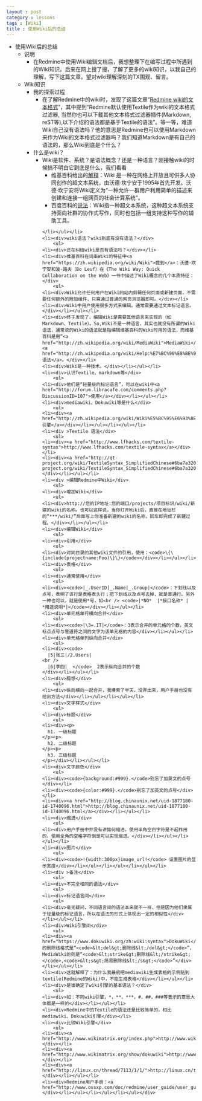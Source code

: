```yaml
---
layout : post
category : lessons
tags : [Wiki]
title : 使用Wiki后的总结
---
```



<div><ul>
	<li>
		<div>使用Wiki后的总结</div>
		<ul>
	<li><div >说明</div>
		<ul>
	<li><div>在Redmine中使用Wiki编辑文档后，我想整理下在编写过程中所遇到的Wiki知识。后来在网上搜了搜，了解了更多的wiki知识，以我自己的理解，写下这篇文章。望对wiki理解深刻的TX围观、留言。</div></li></ul></li>
	<li><div >Wiki知识</div>
		<ul>
	<li><div >我的探索过程</div>
		<ul>
	<li><div>在了解Redmine中的wiki时，发现了这篇文章“<a href="http://redmine.ossxp.com/redmine/documents/8">Redmine wiki的文本格式</a>”，其中提到“Redmine默认使用Textile作为wiki的文本格式过滤器, 当然你也可以下载其他文本格式过滤器插件(Markdown, reST等),以下介绍的语法都是基于Textile的语法”。等一等，难道Wiki自己没有语法吗？他的意思是Redmine也可以使用Markdown来作为Wiki的文本格式过滤器吗？我们知道Markdown是有自己的语法的，那么Wiki到底是个什么？</div></li></ul></li>
	<li><div>什么是wiki？</div>
		<ul>
	<li><div>Wiki是软件、系统？是语法概念？还是一种语言？刚接触wiki的时候搞不明白它到底是什么，我们看看</div>
<ul>
	<li><div>维基百科给出的<a href="https://zh.wikipedia.org/wiki/Wiki">解释</a>：Wiki 是一种在网络上开放且可供多人协同创作的超文本系统，由沃德·坎宁安于1995年首先开发。沃德·坎宁安将Wiki定义为“一种允许一群用户利用简单的描述来创建和连接一组网页的社会计算系统”。</div></li>
	<li><div>百度百科的<a href="http://baike.baidu.com/view/737.htm">说法</a>：Wiki指一种超文本系统，这种超文本系统支持面向社群的协作式写作，同时也包括一组支持这种写作的辅助工具。</div></li>
</ul>

	</li></ul></li>
	<li><div>wiki语法？wiki到底有没有语法？</div>
		<ul>
	<li><div>还在纠结wiki是否有语法吗？</div></li>
	<li><div>维基百科在词条Wiki的特征中<a href="https://zh.wikipedia.org/wiki/Wiki">提到</a>：沃德·坎宁安和波·路夫（Bo Leuf）在《The Wiki Way: Quick Collaboration on the Web》一书中描述了Wiki概念的几个本质特征：</div>
		<ul>
	<li><div>Wiki允许任何用户在Wiki网站内剪辑任何页面或新建页面，不需要任何额外的附加组件，只需通过普通的网页浏览器即可。</div></li>
	<li><div>Wiki中用户使用很多方式来编辑。通常需要通过文本标记语言。</div></li></ul></li>
	<li><div>终于发现了，编辑Wiki是需要其他语言来实现的（如Markdown、Textile）。So,Wiki不是一种语言，其实也就没有所谓的Wiki语法，通常说的Wiki的语法就是指编辑维基百科的Wiki时用的语法，而维基百科是用“<a href="http://zh.wikipedia.org/wiki/MediaWiki">MediaWiki</a>”的<a href="http://zh.wikipedia.org/wiki/Help:%E7%BC%96%E8%BE%91%E9%A1%B5%E9%9D%A2">语法</a>。</div></li>
	<li><div>Wiki是一种技术。</div></li></ul></li>
	<li><div>认识Textile、markdown等</div>
		<ul>
	<li><div>他们是“轻量级的标记语言”，可以在wiki中<a href="http://forum.libracafe.com/comments.php?DiscussionID=107">使用</a></div></li></ul></li>
	<li><div>mediawiki、Dokuwiki等是什么</div>
		<ul>
	<li><div><a href="http://zh.wikipedia.org/wiki/Wiki%E5%BC%95%E6%93%8E">Wiki引擎</a></div></li></ul></li></ul></li>
	<li><div >Textile 语法</div>
		<ul>
	<li><div><a href="http://www.lfhacks.com/textile-syntax">http://www.lfhacks.com/textile-syntax</a></div></li>
	<li><div><a href="http://qt-project.org/wiki/TextileSyntax_SimplifiedChinese#6ba7a320100686b22f39ce180e0df716">http://qt-project.org/wiki/TextileSyntax_SimplifiedChinese#6ba7a320100686b22f39ce180e0df716</a></div></li></ul></li>
	<li><div >编辑Redmine中Wiki</div>
		<ul>
	<li><div>增加Wiki</div>
		<ul>
	<li><div>http://您的IP地址:您的端口/projects/项目标识/wiki/新建的wiki的名称。也可以这样说，当你打开Wiki后，直接在地址栏的“***/wiki/”后面写上你准备新建的wiki的名称，回车即完成了新建过程。</div></li></ul></li>
	<li><div>编辑Wiki</div>
		<ul>
	<li><div>引用</div>
		<ul>
	<li><div>对同目录的其他wiki文件的引用，使用：<code>\{\{include(projectname:Foo)\}\}</code></div></li></ul></li>
	<li><div>表格</div>
		<ul>
	<li><div>通常使用</div>
		<ul>
	<li><div><code>|_.UserID|_.Name|_.Group|</code>：下划线以及点号，表明了该行是表格表头行；把下划线以及点号去掉，就是普通行。另外一种也可以，就是使用*号，如<br /> <code>|*NO*  |*接口名称* |	*用途说明*|</code></div></li></ul></li>
	<li><div>单元格单行横向合并</div>
		<ul>
	<li><div><code>|\3=.IT|</code>：3表示合并的单元格的个数，英文标点点号与管道符之间的文字为该单元格的内容</div></li></ul></li>
	<li><div>单元格单列纵向合并</div>
		<ul>
	<li><div><code>
      |5|张三|/2.Users|
    <br />
      |6|李四|  </code>  2表示纵向合并的个数
    </div></li></ul></li>
	<li><div>臆想</div>
		<ul>
	<li><div>纵向横向一起合并，我摸索了半天，没弄出来，用户手册也没有给出方法</div></li></ul></li></ul></li>
	<li><div>文字样式</div>
		<ul>
	<li><div>标题</div>
		<ul>
	<li><div><p>
      h1. 一级标题
    </p><p>
      h2. 二级标题
    </p><p>
      h3. 三级标题
    </p></div></li></ul></li>
	<li><div>文字颜色</div>
		<ul>
	<li><div><code>{background:#999}.</code>别忘了加英文的点号</div></li>
	<li><div><code>{color:#999}.</code>别忘了加英文的点号</div></li>
	<li><div><a href="http://blog.chinaunix.net/uid-1877180-id-1740096.html">http://blog.chinaunix.net/uid-1877180-id-1740096.html</a></div></li></ul></li>
	<li><div>缩进</div>
		<ul>
	<li><div>用户手册中并没有讲如何缩进，使用半角空白字符是不起作用的，使用全角的空格字符倒是可以实现缩进。</div></li></ul></li></ul></li>
	<li><div>图片</div>
		<ul>
	<li><div><code>!{width:300px}image_url!</code> 设置图片的显示宽度</div></li></ul></li></ul></li></ul></li>
	<li><div >备注</div>
		<ul>
	<li><div>不完全相同的语法</div>
		<ul>
	<li><div>标记语言间</div>
		<ul>
	<li><div>毫无疑问，不同语言间的语法本来就不一样，但是因为他们隶属于轻量级的标记语言，所以在语法的形式上体现出一定的相似性</div></li></ul></li>
	<li><div>Wiki引擎间</div>
		<ul>
	<li><div><a href="https://www.dokuwiki.org/zh:wiki:syntax">DokuWiki</a>的删除线格式是“<code>&lt;del&gt;删除线&lt;/del&gt;</code>”，MediaWiki的则是“<code>&lt;strike&gt;删除线&lt;/strike&gt;</code>,<code>&lt;s&gt;简易删除线&lt;/s&gt;</code>”</div></li></ul></li>
	<li><div>这就解释了：为什么我最初把mediawiki生成表格的示例贴到textile(Redmine的Wiki)中，不能生成表格</div></li></ul></li>
	<li><div>是谁确定了wiki引擎的基本语法？</div>
		<ul>
	<li><div>如：不同wiki引擎，*，**，***，#，##，###等表示的意思大体都是一样的</div></li></ul></li>
	<li><div>Redmine中的Textile的语法还是比较简单的，相比mediawiki、Dokuwiki引擎</div></li>
	<li><div>比较Wiki引擎</div>
		<ul>
	<li><div><a href="http://www.wikimatrix.org/index.php">http://www.wikimatrix.org/index.php</a></div></li>
	<li><div><a href="http://www.wikimatrix.org/show/dokuwiki">http://www.wikimatrix.org/show/dokuwiki</a></div></li>
	<li><div><a href="http://linux.cn/thread/7113/1/1/">http://linux.cn/thread/7113/1/1/</a></div></li></ul></li>
	<li><div>Redmine用户手册：<a href="http://www.ossxp.com/doc/redmine/user_guide/user_guide.html#id32">http://www.ossxp.com/doc/redmine/user_guide/user_guide.html#id32</a></div></li></ul></li></ul></li></ul></div>